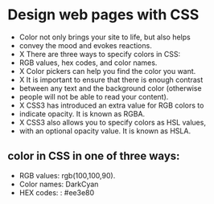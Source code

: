 # Design web pages with CSS

* Color not only brings your site to life, but also helps
* convey the mood and evokes reactions.
* X There are three ways to specify colors in CSS:
* RGB values, hex codes, and color names.
* X Color pickers can help you find the color you want.
* X It is important to ensure that there is enough contrast
* between any text and the background color (otherwise
* people will not be able to read your content).
* X CSS3 has introduced an extra value for RGB colors to
* indicate opacity. It is known as RGBA.
* X CSS3 also allows you to specify colors as HSL values,
* with an optional opacity value. It is known as HSLA.
 ## color in CSS in one of three ways:
* RGB values: rgb(100,100,90).
* Color names: DarkCyan
* HEX codes: : #ee3e80
